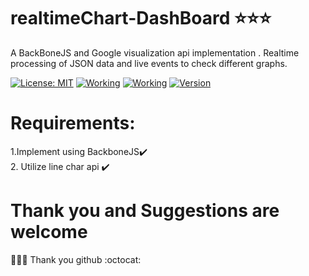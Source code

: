 # realtimeChart-DashBoard :star::star::star:
A BackBoneJS and Google visualization api implementation . Realtime processing of JSON data and live events to check different graphs.





[![License: MIT](https://img.shields.io/badge/License-MIT-yellow.svg)](https://opensource.org/licenses/MIT)
[![Working](https://img.shields.io/badge/Working-yes-brightgreen.svg)]()
[![Working](https://img.shields.io/badge/Implemented-100%25-brightgreen.svg)]()
[![Version](https://img.shields.io/badge/Version-1v.0.6-brightgreen.svg)]()

# Requirements:
1.Implement using BackboneJS:heavy_check_mark:<br />
2. Utilize line char api :heavy_check_mark:<br />



# Thank you and Suggestions are welcome
:tada::tada::tada:
Thank you github :octocat:

